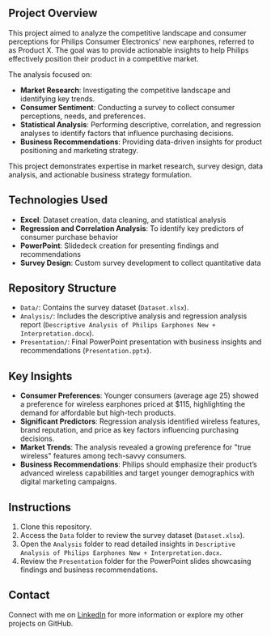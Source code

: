 ## Project Overview
This project aimed to analyze the competitive landscape and consumer perceptions for Philips Consumer Electronics' new earphones, referred to as Product X. The goal was to provide actionable insights to help Philips effectively position their product in a competitive market.

The analysis focused on:
- **Market Research**: Investigating the competitive landscape and identifying key trends.
- **Consumer Sentiment**: Conducting a survey to collect consumer perceptions, needs, and preferences.
- **Statistical Analysis**: Performing descriptive, correlation, and regression analyses to identify factors that influence purchasing decisions.
- **Business Recommendations**: Providing data-driven insights for product positioning and marketing strategy.

This project demonstrates expertise in market research, survey design, data analysis, and actionable business strategy formulation.

## Technologies Used
- **Excel**: Dataset creation, data cleaning, and statistical analysis
- **Regression and Correlation Analysis**: To identify key predictors of consumer purchase behavior
- **PowerPoint**: Slidedeck creation for presenting findings and recommendations
- **Survey Design**: Custom survey development to collect quantitative data

## Repository Structure
- `Data/`: Contains the survey dataset (`Dataset.xlsx`).
- `Analysis/`: Includes the descriptive analysis and regression analysis report (`Descriptive Analysis of Philips Earphones New + Interpretation.docx`).
- `Presentation/`: Final PowerPoint presentation with business insights and recommendations (`Presentation.pptx`).


## Key Insights
- **Consumer Preferences**: Younger consumers (average age 25) showed a preference for wireless earphones priced at $115, highlighting the demand for affordable but high-tech products.
- **Significant Predictors**: Regression analysis identified wireless features, brand reputation, and price as key factors influencing purchasing decisions.
- **Market Trends**: The analysis revealed a growing preference for "true wireless" features among tech-savvy consumers.
- **Business Recommendations**: Philips should emphasize their product’s advanced wireless capabilities and target younger demographics with digital marketing campaigns.

## Instructions
1. Clone this repository.
2. Access the `Data` folder to review the survey dataset (`Dataset.xlsx`).
3. Open the `Analysis` folder to read detailed insights in `Descriptive Analysis of Philips Earphones New + Interpretation.docx`.
4. Review the `Presentation` folder for the PowerPoint slides showcasing findings and business recommendations.

## Contact
Connect with me on [LinkedIn](https://www.linkedin.com/in/stefano-compagnone98/) for more information or explore my other projects on GitHub.
